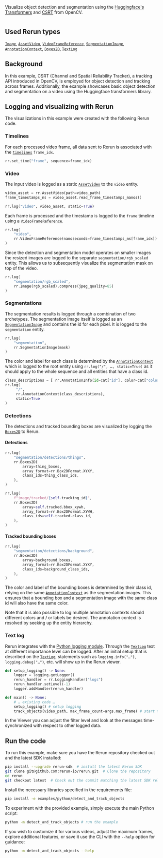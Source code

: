 <!--[metadata]
title = "Detect and track objects"
tags = ["2D", "Hugging face", "Object detection", "Object tracking", "OpenCV"]
thumbnail = "https://static.rerun.io/detect-and-track-objects/63d7684ab1504c86a5375cb5db0fc515af433e08/480w.png"
thumbnail_dimensions = [480, 480]
channel = "release"
allow_warnings = true # TODO(emilk): torch produces a warning because of `transformers` (I think?). We should fix that, if we can.
-->

Visualize object detection and segmentation using the [Huggingface's Transformers](https://huggingface.co/docs/transformers/index) and [CSRT](https://arxiv.org/pdf/1611.08461.pdf) from OpenCV.

<picture data-inline-viewer="examples/detect_and_track_objects">
  <img src="https://static.rerun.io/detact_and_track_objects/ce1939b8f2d22b36c4ca8b36dc0441e106b51da5/full.png" alt="">
  <source media="(max-width: 480px)" srcset="https://static.rerun.io/detact_and_track_objects/ce1939b8f2d22b36c4ca8b36dc0441e106b51da5/480w.png">
  <source media="(max-width: 768px)" srcset="https://static.rerun.io/detact_and_track_objects/ce1939b8f2d22b36c4ca8b36dc0441e106b51da5/768w.png">
  <source media="(max-width: 1024px)" srcset="https://static.rerun.io/detact_and_track_objects/ce1939b8f2d22b36c4ca8b36dc0441e106b51da5/1024w.png">
  <source media="(max-width: 1200px)" srcset="https://static.rerun.io/detact_and_track_objects/ce1939b8f2d22b36c4ca8b36dc0441e106b51da5/1200w.png">
</picture>

## Used Rerun types
[`Image`](https://www.rerun.io/docs/reference/types/archetypes/image), [`AssetVideo`](https://www.rerun.io/docs/reference/types/archetypes/asset_video), [`VideoFrameReference`](https://rerun.io/docs/reference/types/archetypes/video_frame_reference), [`SegmentationImage`](https://www.rerun.io/docs/reference/types/archetypes/segmentation_image), [`AnnotationContext`](https://www.rerun.io/docs/reference/types/archetypes/annotation_context), [`Boxes2D`](https://www.rerun.io/docs/reference/types/archetypes/boxes2d), [`TextLog`](https://www.rerun.io/docs/reference/types/archetypes/text_log)

## Background
In this example, CSRT (Channel and Spatial Reliability Tracker), a tracking API introduced in OpenCV, is employed for object detection and tracking across frames.
Additionally, the example showcases basic object detection and segmentation on a video using the Huggingface transformers library.


## Logging and visualizing with Rerun
The visualizations in this example were created with the following Rerun code.


### Timelines
For each processed video frame, all data sent to Rerun is associated with the [`timelines`](https://www.rerun.io/docs/concepts/timelines) `frame_idx`.

```python
rr.set_time("frame", sequence=frame_idx)
```

### Video
The input video is logged as a static [`AssetVideo`](https://www.rerun.io/docs/reference/types/archetypes/asset_video) to the `video` entity.

```python
video_asset = rr.AssetVideo(path=video_path)
frame_timestamps_ns = video_asset.read_frame_timestamps_nanos()

rr.log("video", video_asset, static=True)
```

Each frame is processed and the timestamp is logged to the `frame` timeline using a [`VideoFrameReference`](https://www.rerun.io/docs/reference/types/archetypes/video_frame_reference).

```python
rr.log(
    "video",
    rr.VideoFrameReference(nanoseconds=frame_timestamps_ns[frame_idx])
)
```

Since the detection and segmentation model operates on smaller images the resized images are logged to the separate `segmentation/rgb_scaled` entity.
This allows us to subsequently visualize the segmentation mask on top of the video.

```python
rr.log(
    "segmentation/rgb_scaled",
    rr.Image(rgb_scaled).compress(jpeg_quality=85)
)
```

### Segmentations
The segmentation results is logged through a combination of two archetypes.
The segmentation image itself is logged as an
[`SegmentationImage`](https://www.rerun.io/docs/reference/types/archetypes/segmentation_image) and
contains the id for each pixel. It is logged to the `segmentation` entity.


```python
rr.log(
    "segmentation",
    rr.SegmentationImage(mask)
)
```

The color and label for each class is determined by the
[`AnnotationContext`](https://www.rerun.io/docs/reference/types/archetypes/annotation_context) which is
logged to the root entity using `rr.log("/", …, static=True)` as it should apply to the whole sequence and all
entities that have a class id.

```python
class_descriptions = [ rr.AnnotationInfo(id=cat["id"], color=cat["color"], label=cat["name"]) for cat in coco_categories ]
rr.log(
     "/",
     rr.AnnotationContext(class_descriptions),
     static=True
)
```

### Detections
The detections and tracked bounding boxes are visualized by logging the [`Boxes2D`](https://www.rerun.io/docs/reference/types/archetypes/boxes2d) to Rerun.

#### Detections
```python
rr.log(
    "segmentation/detections/things",
    rr.Boxes2D(
        array=thing_boxes,
        array_format=rr.Box2DFormat.XYXY,
        class_ids=thing_class_ids,
    ),
)
```

```python
rr.log(
    f"image/tracked/{self.tracking_id}",
    rr.Boxes2D(
        array=self.tracked.bbox_xywh,
        array_format=rr.Box2DFormat.XYWH,
        class_ids=self.tracked.class_id,
    ),
)
```
#### Tracked bounding boxes
```python
rr.log(
    "segmentation/detections/background",
    rr.Boxes2D(
        array=background_boxes,
        array_format=rr.Box2DFormat.XYXY,
        class_ids=background_class_ids,
    ),
)
```

The color and label of the bounding boxes is determined by their class id, relying on the same
[`AnnotationContext`](https://www.rerun.io/docs/reference/types/archetypes/annotation_context) as the
segmentation images. This ensures that a bounding box and a segmentation image with the same class id will also have the
same color.

Note that it is also possible to log multiple annotation contexts should different colors and / or labels be desired.
The annotation context is resolved by seeking up the entity hierarchy.

### Text log
Rerun integrates with the [Python logging module](https://docs.python.org/3/library/logging.html).
Through the [`TextLog`](https://www.rerun.io/docs/reference/types/archetypes/text_log#textlogintegration) text at different importance level can be logged. After an initial setup that is described on the
[`TextLog`](https://www.rerun.io/docs/reference/types/archetypes/text_log#textlogintegration), statements
such as `logging.info("…")`, `logging.debug("…")`, etc. will show up in the Rerun viewer.

```python
def setup_logging() -> None:
    logger = logging.getLogger()
    rerun_handler = rr.LoggingHandler("logs")
    rerun_handler.setLevel(-1)
    logger.addHandler(rerun_handler)

def main() -> None:
    # … existing code …
    setup_logging() # setup logging
    track_objects(video_path, max_frame_count=args.max_frame) # start tracking
```
In the Viewer you can adjust the filter level and look at the messages time-synchronized with respect to other logged data.

## Run the code
To run this example, make sure you have the Rerun repository checked out and the latest SDK installed:
```bash
pip install --upgrade rerun-sdk  # install the latest Rerun SDK
git clone git@github.com:rerun-io/rerun.git  # Clone the repository
cd rerun
git checkout latest  # Check out the commit matching the latest SDK release
```

Install the necessary libraries specified in the requirements file:
```bash
pip install -e examples/python/detect_and_track_objects
```
To experiment with the provided example, simply execute the main Python script:
```bash
python -m detect_and_track_objects # run the example
```

If you wish to customize it for various videos, adjust the maximum frames, explore additional features, or save it use the CLI with the `--help` option for guidance:

```bash
python -m detect_and_track_objects --help
```

